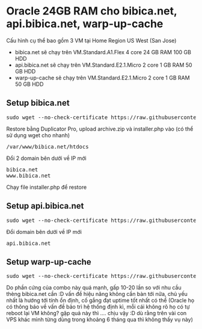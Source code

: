 # Oracle 24GB RAM cho bibica.net, api.bibica.net, warp-up-cache
Cấu hình cụ thể bao gồm 3 VM tại Home Region US West (San Jose)
<ul>
 	<li>bibica.net sẽ chạy trên VM.Standard.A1.Flex 4 core 24 GB RAM 100 GB HDD</li>
 	<li>api.bibica.net sẽ chạy trên VM.Standard.E2.1.Micro 2 core 1 GB RAM 50 GB HDD</li>
 	<li>warp-up-cache sẽ chạy trên VM.Standard.E2.1.Micro 2 core 1 GB RAM 50 GB HDD</li>
</ul>
<h2>Setup bibica.net</h2>
<pre class="EnlighterJSRAW" data-enlighter-language="generic">sudo wget --no-check-certificate https://raw.githubusercontent.com/bibicadotnet/bibica.net/main/stable.sh -O webinoly_oracle.sh &amp;&amp; sudo chmod +x webinoly_oracle.sh &amp;&amp; sudo ./webinoly_oracle.sh</pre>
<p dir="auto" tabindex="-1">Restore bằng Duplicator Pro, upload archive.zip và installer.php vào (có thể sử dụng wget cho nhanh)</p>

<pre class="EnlighterJSRAW" data-enlighter-language="generic">/var/www/bibica.net/htdocs</pre>
<p dir="auto" tabindex="-1">Đổi 2 domain bên dưới về IP mới</p>

<pre class="EnlighterJSRAW" data-enlighter-language="generic">bibica.net
www.bibica.net</pre>
Chạy file installer.php để restore
<h2>Setup api.bibica.net</h2>
<pre class="EnlighterJSRAW" data-enlighter-language="generic">sudo wget --no-check-certificate https://raw.githubusercontent.com/bibicadotnet/Webinoly-Reverse-Proxy/main/setup.sh -O webinoly_reverse_proxy.sh &amp;&amp; sudo chmod +x webinoly_reverse_proxy.sh &amp;&amp; sudo ./webinoly_reverse_proxy.sh</pre>
Đổi domain bên dưới về IP mới
<pre class="EnlighterJSRAW" data-enlighter-language="generic">api.bibica.net</pre>
<h2>Setup warp-up-cache</h2>
<pre class="EnlighterJSRAW" data-enlighter-language="generic">sudo wget --no-check-certificate https://raw.githubusercontent.com/bibicadotnet/Warm-Up-Cache/main/setup.sh -O warm_up.sh &amp;&amp; sudo chmod +x warm_up.sh &amp;&amp; sudo ./warm_up.sh</pre>
Do phần cứng của combo này quá mạnh, gấp 10-20 lần so với nhu cầu thèng bibica.net cần :D vấn đề hiệu năng không cần bàn tới nữa, chủ yếu nhất là hướng tới tính ổn định, cố gắng đạt uptime tốt nhất có thể (Oracle họ có thông báo về vấn đề bảo trì hệ thống định kì, mỗi cái không rõ họ có tự reboot lại VM không? gặp quả này thì .... chịu vậy :D dù rằng trên vài con VPS khác mình từng dùng trong khoảng 6 tháng qua thì không thấy vụ này)
